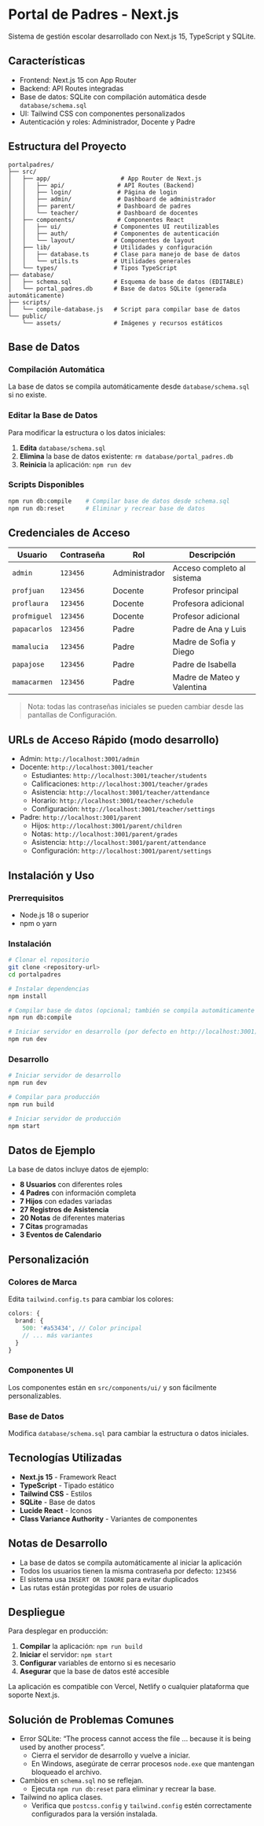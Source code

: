 # Portal de Padres - Next.js

Sistema de gestión escolar desarrollado con Next.js 15, TypeScript y SQLite.

## Características

- Frontend: Next.js 15 con App Router
- Backend: API Routes integradas
- Base de datos: SQLite con compilación automática desde `database/schema.sql`
- UI: Tailwind CSS con componentes personalizados
- Autenticación y roles: Administrador, Docente y Padre

## Estructura del Proyecto

```
portalpadres/
├── src/
│   ├── app/                    # App Router de Next.js
│   │   ├── api/               # API Routes (Backend)
│   │   ├── login/             # Página de login
│   │   ├── admin/             # Dashboard de administrador
│   │   ├── parent/            # Dashboard de padres
│   │   └── teacher/           # Dashboard de docentes
│   ├── components/            # Componentes React
│   │   ├── ui/               # Componentes UI reutilizables
│   │   ├── auth/             # Componentes de autenticación
│   │   └── layout/           # Componentes de layout
│   ├── lib/                  # Utilidades y configuración
│   │   ├── database.ts       # Clase para manejo de base de datos
│   │   └── utils.ts          # Utilidades generales
│   └── types/                # Tipos TypeScript
├── database/
│   ├── schema.sql            # Esquema de base de datos (EDITABLE)
│   └── portal_padres.db      # Base de datos SQLite (generada automáticamente)
├── scripts/
│   └── compile-database.js   # Script para compilar base de datos
└── public/
    └── assets/               # Imágenes y recursos estáticos
```

## Base de Datos

### Compilación Automática
La base de datos se compila automáticamente desde `database/schema.sql` si no existe.

### Editar la Base de Datos
Para modificar la estructura o los datos iniciales:

1. **Edita** `database/schema.sql`
2. **Elimina** la base de datos existente: `rm database/portal_padres.db`
3. **Reinicia** la aplicación: `npm run dev`

### Scripts Disponibles
```bash
npm run db:compile    # Compilar base de datos desde schema.sql
npm run db:reset      # Eliminar y recrear base de datos
```

## Credenciales de Acceso

| Usuario      | Contraseña | Rol           | Descripción                    |
|--------------|------------|---------------|--------------------------------|
| `admin`      | `123456`   | Administrador | Acceso completo al sistema     |
| `profjuan`   | `123456`   | Docente       | Profesor principal             |
| `proflaura`  | `123456`   | Docente       | Profesora adicional            |
| `profmiguel` | `123456`   | Docente       | Profesor adicional             |
| `papacarlos` | `123456`   | Padre         | Padre de Ana y Luis            |
| `mamalucia`  | `123456`   | Padre         | Madre de Sofia y Diego         |
| `papajose`   | `123456`   | Padre         | Padre de Isabella              |
| `mamacarmen` | `123456`   | Padre         | Madre de Mateo y Valentina     |

> Nota: todas las contraseñas iniciales se pueden cambiar desde las pantallas de Configuración.

## URLs de Acceso Rápido (modo desarrollo)

- Admin: `http://localhost:3001/admin`
- Docente: `http://localhost:3001/teacher`
  - Estudiantes: `http://localhost:3001/teacher/students`
  - Calificaciones: `http://localhost:3001/teacher/grades`
  - Asistencia: `http://localhost:3001/teacher/attendance`
  - Horario: `http://localhost:3001/teacher/schedule`
  - Configuración: `http://localhost:3001/teacher/settings`
- Padre: `http://localhost:3001/parent`
  - Hijos: `http://localhost:3001/parent/children`
  - Notas: `http://localhost:3001/parent/grades`
  - Asistencia: `http://localhost:3001/parent/attendance`
  - Configuración: `http://localhost:3001/parent/settings`

## Instalación y Uso

### Prerrequisitos
- Node.js 18 o superior
- npm o yarn

### Instalación
```bash
# Clonar el repositorio
git clone <repository-url>
cd portalpadres

# Instalar dependencias
npm install

# Compilar base de datos (opcional; también se compila automáticamente al iniciar)
npm run db:compile

# Iniciar servidor en desarrollo (por defecto en http://localhost:3001)
npm run dev
```

### Desarrollo
```bash
# Iniciar servidor de desarrollo
npm run dev

# Compilar para producción
npm run build

# Iniciar servidor de producción
npm start
```

## Datos de Ejemplo

La base de datos incluye datos de ejemplo:

- **8 Usuarios** con diferentes roles
- **4 Padres** con información completa
- **7 Hijos** con edades variadas
- **27 Registros de Asistencia**
- **20 Notas** de diferentes materias
- **7 Citas** programadas
- **3 Eventos de Calendario**

## Personalización

### Colores de Marca
Edita `tailwind.config.ts` para cambiar los colores:
```typescript
colors: {
  brand: {
    500: '#a53434', // Color principal
    // ... más variantes
  }
}
```

### Componentes UI
Los componentes están en `src/components/ui/` y son fácilmente personalizables.

### Base de Datos
Modifica `database/schema.sql` para cambiar la estructura o datos iniciales.

## Tecnologías Utilizadas

- **Next.js 15** - Framework React
- **TypeScript** - Tipado estático
- **Tailwind CSS** - Estilos
- **SQLite** - Base de datos
- **Lucide React** - Iconos
- **Class Variance Authority** - Variantes de componentes

## Notas de Desarrollo

- La base de datos se compila automáticamente al iniciar la aplicación
- Todos los usuarios tienen la misma contraseña por defecto: `123456`
- El sistema usa `INSERT OR IGNORE` para evitar duplicados
- Las rutas están protegidas por roles de usuario

## Despliegue

Para desplegar en producción:

1. **Compilar** la aplicación: `npm run build`
2. **Iniciar** el servidor: `npm start`
3. **Configurar** variables de entorno si es necesario
4. **Asegurar** que la base de datos esté accesible

La aplicación es compatible con Vercel, Netlify o cualquier plataforma que soporte Next.js.

## Solución de Problemas Comunes

- Error SQLite: “The process cannot access the file ... because it is being used by another process”.
  - Cierra el servidor de desarrollo y vuelve a iniciar.
  - En Windows, asegúrate de cerrar procesos `node.exe` que mantengan bloqueado el archivo.
- Cambios en `schema.sql` no se reflejan.
  - Ejecuta `npm run db:reset` para eliminar y recrear la base.
- Tailwind no aplica clases.
  - Verifica que `postcss.config` y `tailwind.config` estén correctamente configurados para la versión instalada.